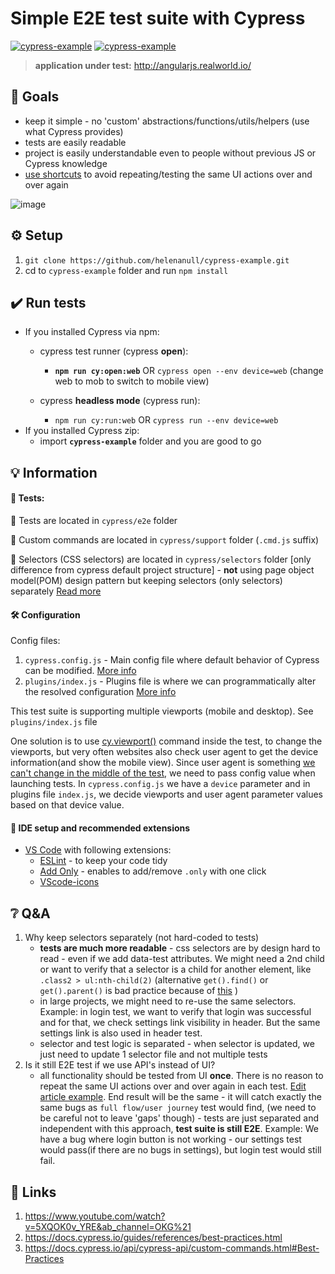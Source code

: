 # **Simple** E2E test suite with Cypress
[![cypress-example](https://img.shields.io/endpoint?url=https://dashboard.cypress.io/badge/detailed/urshkd&style=flat&logo=cypress)](https://dashboard.cypress.io/projects/urshkd/runs) [![cypress-example](https://img.shields.io/endpoint?url=https://dashboard.cypress.io/badge/count/urshkd&style=flat&logo=cypress)](https://dashboard.cypress.io/projects/urshkd/runs)
> **application under test:** http://angularjs.realworld.io/

## :goal_net: Goals
- keep it simple - no 'custom' abstractions/functions/utils/helpers (use what Cypress provides)
- tests are easily readable
- project is easily understandable even to people without previous JS or Cypress knowledge
- [use shortcuts](https://docs.cypress.io/api/cypress-api/custom-commands#4-Skip-your-UI-as-much-as-possible) to avoid repeating/testing the same UI actions over and over again

![image](https://user-images.githubusercontent.com/48861601/110022516-af6f2400-7d34-11eb-8b13-f21789331cb3.png)


## :gear: Setup

1. `git clone https://github.com/helenanull/cypress-example.git`
2. cd to `cypress-example` folder and run `npm install`


## :heavy_check_mark: Run tests

- If you installed Cypress via npm: 
    - cypress test runner (cypress __open__):
      - **`npm run cy:open:web`** OR `cypress open --env device=web` (change web to mob to switch to mobile view)
    
    - cypress __headless mode__ (cypress run):
      - `npm run cy:run:web` OR `cypress run --env device=web`
- If you installed Cypress zip:
    - import **`cypress-example`** folder and you are good to go

## :bulb: Information
#### :test_tube: Tests:
:file_folder: Tests are located in `cypress/e2e` folder

:file_folder: Custom commands are located in `cypress/support` folder (`.cmd.js` suffix)

:file_folder: Selectors (CSS selectors) are located in `cypress/selectors` folder [only difference from cypress default project structure] - __not__ using page object model(POM) design pattern but keeping selectors (only selectors) separately [Read more](https://github.com/helenanull/cypress-example#grey_question-qa)

#### :hammer_and_wrench: Configuration
Config files:
1. `cypress.config.js` - Main config file where default behavior of Cypress can be modified. [More info](https://docs.cypress.io/guides/references/configuration)
2. `plugins/index.js` - Plugins file is where we can programmatically alter the resolved configuration [More info](https://docs.cypress.io/guides/tooling/plugins-guide#Use-Cases)

This test suite is supporting multiple viewports (mobile and desktop). See `plugins/index.js` file

One solution is to use [cy.viewport()](https://docs.cypress.io/api/commands/viewport) command inside the test, to change the viewports, but very often websites also check user agent to get the device information(and show the mobile view). Since user agent is something [we can't change in the middle of the test](https://github.com/cypress-io/cypress/issues/2100), we need to pass config value when launching tests. In `cypress.config.js` we have a `device` parameter and in plugins file `index.js`, we decide viewports and user agent parameter values based on that device value.

#### :diamond_shape_with_a_dot_inside: IDE setup and recommended extensions
- [VS Code](https://code.visualstudio.com/download) with following extensions:
    - [ESLint](https://marketplace.visualstudio.com/items?itemName=dbaeumer.vscode-eslint) - to keep your code tidy
    - [Add Only](https://marketplace.visualstudio.com/items?itemName=ub1que.add-only) - enables to add/remove `.only` with one click
    - [VScode-icons](https://marketplace.visualstudio.com/items?itemName=vscode-icons-team.vscode-icons)


## :grey_question: Q&A
1. Why keep selectors separately (not hard-coded to tests)
    - **tests are much more readable** - css selectors are by design hard to read - even if we add data-test attributes. We might need a 2nd child or want to verify that a selector is a child for another element, like `.class2 > ul:nth-child(2)` (alternative `get().find()` or `get().parent()` is bad practice because of [this](https://docs.cypress.io/guides/core-concepts/retry-ability.html#Only-the-last-command-is-retried) )
    - in large projects, we might need to re-use the same selectors. Example: in login test, we want to verify that login was successful and for that, we check settings link visibility in header. But the same settings link is also used in header test.
    - selector and test logic is separated - when selector is updated, we just need to update 1 selector file and not multiple tests
2. Is it still E2E test if we use API's instead of UI?
     - all functionality should be tested from UI **once**. There is no reason to repeat the same UI actions over and over again in each test. [Edit article example](https://github.com/helenanull/cypress-example/blob/main/cypress/integration/article.spec.js#L69). End result will be the same - it will catch exactly the same bugs as `full flow/user journey` test would find, (we need to be careful not to leave 'gaps' though) - tests are just separated and independent with this approach, **test suite is still E2E**. Example: We have a bug where login button is not working - our settings test would pass(if there are no bugs in settings), but login test would still fail.


## :link: Links

1. https://www.youtube.com/watch?v=5XQOK0v_YRE&ab_channel=OKG%21
2. https://docs.cypress.io/guides/references/best-practices.html
3. https://docs.cypress.io/api/cypress-api/custom-commands.html#Best-Practices

